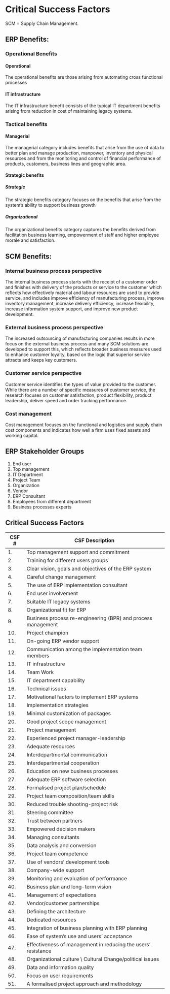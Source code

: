 # Critical Success Factors

SCM = Supply Chain Management.

## ERP Benefits:

### Operational Benefits

#### Operational

The operational benefits are those arising
from automating cross functional processes

#### IT infrastructure

The IT infrastructure benefit consists of the
typical IT department benefits arising from
reduction in cost of maintaining legacy
systems.

### Tactical benefits

#### Managerial

The managerial category includes benefits
that arise from the use of data to better plan
and manage production, manpower,
inventory and physical resources and from
the monitoring and control of financial
performance of products, customers,
business lines and geographic area.

#### Strategic benefits

##### Strategic

The strategic benefits category focuses on
the benefits that arise from the system’s
ability to support business growth

##### Organizational

The organizational benefits category
captures the benefits derived from
facilitation business learning, empowerment
of staff and higher employee morale and
satisfaction.

## SCM Benefits:

### Internal business process perspective
The internal business process starts with the receipt
of a customer order and finishes with delivery of the
products or service to the customer which reflects
how effectively material and labour resources are
used to provide service, and includes improve
efficiency of manufacturing process, improve
inventory management, increase delivery efficiency,
increase flexibility, increase information system
support, and improve new product development.

### External business process perspective
  The increased outsourcing of manufacturing
  companies results in more focus on the external
  business process and many SCM solutions are
  developed to support this, which reflects broader
  business measures used to enhance customer
  loyalty, based on the logic that superior service
  attracts and keeps key customers.
### Customer service perspective
  Customer service identifies the types of value
  provided to the customer. While there are a number
  of specific measures of customer service, the
  research focuses on customer satisfaction, product
  flexibility, product leadership, deliver speed and
  order tracking performance.
### Cost management
  Cost management focuses on the functional and
  logistics and supply chain cost components and
  indicates how well a firm uses fixed assets and
  working capital.

## ERP Stakeholder Groups

1. End user
2. Top management
3. IT Department
4. Project Team
5. Organization
6. Vendor
7. ERP Consultant
8. Employees from different department
9. Business processes experts

## Critical Success Factors

| CSF # | CSF Description                                               |
| ----- | ------------------------------------------------------------- |
| 1.    | Top management support and commitment                         |
| 2.    | Training for different users groups                           |
| 3.    | Clear vision, goals and objectives of the ERP system          |
| 4.    | Careful change management                                     |
| 5.    | The use of ERP implementation consultant                      |
| 6.    | End user involvement                                          |
| 7.    | Suitable IT legacy systems                                    |
| 8.    | Organizational fit for ERP                                    |
| 9.    | Business process re-engineering (BPR) and process management  |
| 10.   | Project champion                                              |
| 11.   | On-going ERP vendor support                                   |
| 12.   | Communication among the implementation team members           |
| 13.   | IT infrastructure                                             |
| 14.   | Team Work                                                     |
| 15.   | IT department capability                                      |
| 16.   | Technical issues                                              |
| 17.   | Motivational factors to implement ERP systems                 |
| 18.   | Implementation strategies                                     |
| 19.   | Minimal customization of packages                             |
| 20.   | Good project scope management                                 |
| 21.   | Project management                                            |
| 22.   | Experienced project manager-leadership                        |
| 23.   | Adequate resources                                            |
| 24.   | Interdepartmental communication                               |
| 25.   | Interdepartmental cooperation                                 |
| 26.   | Education on new business processes                           |
| 27.   | Adequate ERP software selection                               |
| 28.   | Formalised project plan/schedule                              |
| 29.   | Project team composition/team skills                          |
| 30.   | Reduced trouble shooting-project risk                         |
| 31.   | Steering committee                                            |
| 32.   | Trust between partners                                        |
| 33.   | Empowered decision makers                                     |
| 34.   | Managing consultants                                          |
| 35.   | Data analysis and conversion                                  |
| 36.   | Project team competence                                       |
| 37.   | Use of vendors’ development tools                             |
| 38.   | Company-wide support                                          |
| 39.   | Monitoring and evaluation of performance                      |
| 40.   | Business plan and long-term vision                            |
| 41.   | Management of expectations                                    |
| 42.   | Vendor/customer partnerships                                  |
| 43.   | Defining the architecture                                     |
| 44.   | Dedicated resources                                           |
| 45.   | Integration of business planning with ERP planning            |
| 46.   | Ease of system’s use and users’ acceptance                    |
| 47.   | Effectiveness of management in reducing the users’ resistance |
| 48.   | Organizational culture \ Cultural Change/political issues     |
| 49.   | Data and information quality                                  |
| 50.   | Focus on user requirements                                    |
| 51.   | A formalised project approach and methodology                 |
